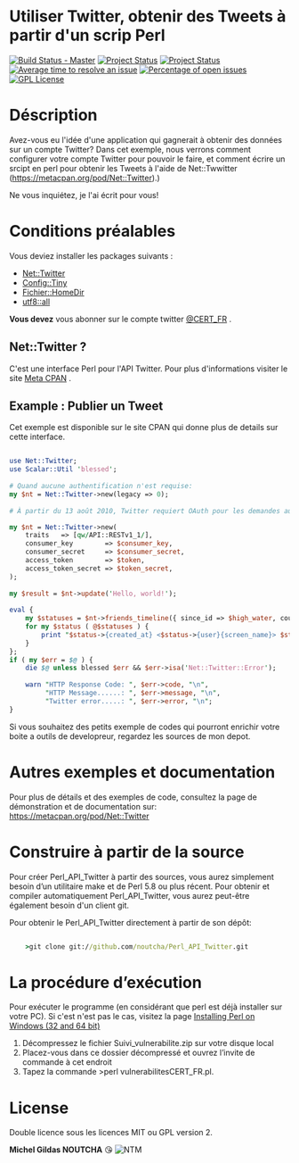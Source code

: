 Utiliser Twitter, obtenir des Tweets à partir d'un scrip Perl
====================
[![Build Status - Master](https://travis-ci.org/noutcha/Perl_API_Twitter?branch=master)](https://travis-ci.org/noutcha/Perl_API_Twitter)
[![Project Status](http://opensource.box.com/badges/active.svg)](http://opensource.box.com/badges)
[![Project Status](http://opensource.box.com/badges/maintenance.svg)](http://opensource.box.com/badges)
[![Average time to resolve an issue](http://isitmaintained.com/badge/resolution/noutcha/Perl_API_Twitter.svg)](http://isitmaintained.com/project/noutcha/Perl_API_Twitter "Average time to resolve an issue")
[![Percentage of open issues](http://isitmaintained.com/badge/open/noutcha/Perl_API_Twitter.svg)](http://isitmaintained.com/project/noutcha/Perl_API_Twitter "Percentage of issues still open")
[![GPL License](https://badges.frapsoft.com/os/gpl/gpl.png?v=103)](https://opensource.org/licenses/GPL-3.0/)


Déscription
============
Avez-vous eu l'idée d'une application qui gagnerait à obtenir des données sur un compte Twitter? 
Dans cet exemple, nous verrons comment configurer votre compte Twitter pour pouvoir le faire, 
et comment écrire un srcipt en perl pour obtenir les Tweets à l'aide de Net::Twwitter (https://metacpan.org/pod/Net::Twitter).)

Ne vous inquiétez, je l'ai écrit pour vous!

Conditions préalables
=====================

Vous deviez installer les packages suivants :
* [Net::Twitter](https://metacpan.org/pod/Net::Twitter)
* [Config::Tiny](https://metacpan.org/pod/Config::Tiny)
* [Fichier::HomeDir](https://metacpan.org/pod/File::HomeDir) 
* [utf8::all](https://metacpan.org/pod/utf8::all)

**Vous devez** vous abonner sur le compte twitter [@CERT_FR](https://twitter.com/CERT_FR) .

Net::Twitter ?
------------ 
C'est une interface Perl pour l'API Twitter.
Pour plus d'informations visiter le site [Meta CPAN](https://metacpan.org/pod/Net::Twitter) .

Example : Publier un Tweet
------
Cet exemple est disponible sur le site CPAN qui donne plus de details sur cette interface.


```perl

use Net::Twitter;
use Scalar::Util 'blessed';
 
# Quand aucune authentification n'est requise:
my $nt = Net::Twitter->new(legacy => 0);
 
# À partir du 13 août 2010, Twitter requiert OAuth pour les demandes authentifiées.

my $nt = Net::Twitter->new(
    traits   => [qw/API::RESTv1_1/],
    consumer_key        => $consumer_key,
    consumer_secret     => $consumer_secret,
    access_token        => $token,
    access_token_secret => $token_secret,
);
 
my $result = $nt->update('Hello, world!');
 
eval {
    my $statuses = $nt->friends_timeline({ since_id => $high_water, count => 100 });
    for my $status ( @$statuses ) {
        print "$status->{created_at} <$status->{user}{screen_name}> $status->{text}\n";
    }
};
if ( my $err = $@ ) {
    die $@ unless blessed $err && $err->isa('Net::Twitter::Error');
 
    warn "HTTP Response Code: ", $err->code, "\n",
         "HTTP Message......: ", $err->message, "\n",
         "Twitter error.....: ", $err->error, "\n";
}

```

Si vous souhaitez des petits exemple de codes qui pourront enrichir votre
boite a outils de developreur, regardez les sources de mon depot.

Autres exemples et documentation
==========================

Pour plus de détails et des exemples de code, consultez 
la page de démonstration et de documentation sur: https://metacpan.org/pod/Net::Twitter

Construire à partir de la source
================================
Pour créer Perl_API_Twitter à partir des sources, vous aurez simplement besoin d’un utilitaire make et de Perl 5.8 ou plus récent. 
Pour obtenir et compiler automatiquement Perl_API_Twitter, vous aurez peut-être également besoin d'un client git.

Pour obtenir le Perl_API_Twitter directement à partir de son dépôt:

```cmd

	>git clone git://github.com/noutcha/Perl_API_Twitter.git

```
La procédure d’exécution
========================
Pour exécuter le programme (en considérant que perl est déjà installer sur votre PC).
Si c'est n'est pas le cas, visitez la page [Installing Perl on Windows (32 and 64 bit)](https://learn.perl.org/installing/windows.html) 
1)	Décompressez le fichier Suivi_vulnerabilite.zip sur votre disque local
2)	Placez-vous dans ce dossier décompressé et ouvrez l’invite de commande à cet endroit
3)	Tapez la commande >perl vulnerabilitesCERT_FR.pl.

License
======
Double licence sous les licences MIT ou GPL version 2.



**Michel Gildas NOUTCHA**  :kissing_heart:
![NTM](https://i.ibb.co/2cwwVXC/6.jpg)

